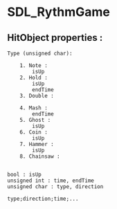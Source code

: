 # SDL_RythmGame

## HitObject properties :

	Type (unsigned char):

		1. Note :
			isUp
		2. Hold :
			isUp
			endTime
		3. Double :
			
		4. Mash :
			endTime
		5. Ghost :
			isUp
		6. Coin :
			isUp
		7. Hammer :
			isUp
		8. Chainsaw :
			

	bool : isUp
	unsigned int : time, endTime
	unsigned char : type, direction
	
	type;direction;time;...
